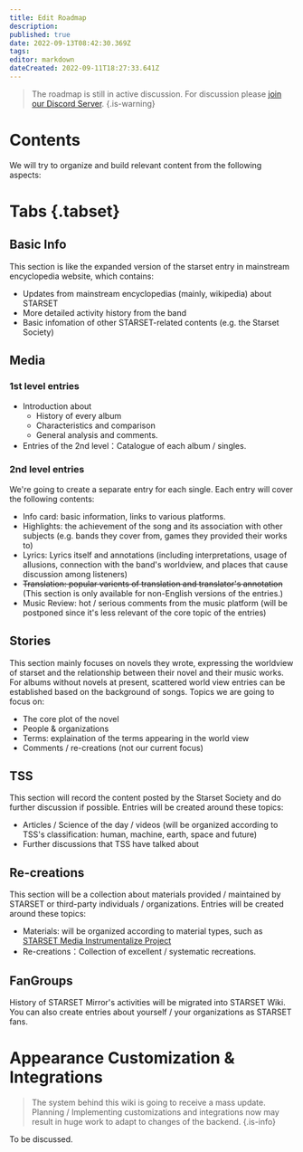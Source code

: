 ```yaml
---
title: Edit Roadmap
description: 
published: true
date: 2022-09-13T08:42:30.369Z
tags: 
editor: markdown
dateCreated: 2022-09-11T18:27:33.641Z
---
```


> The roadmap is still in active discussion. For discussion please [join our Discord Server](https://discord.gg/zhEqePWneb).
{.is-warning}

# Contents

We will try to organize and build relevant content from the following aspects:

# Tabs {.tabset}
## Basic Info

This section is like the expanded version of the starset entry in mainstream encyclopedia website, which contains:

- Updates from mainstream encyclopedias (mainly, wikipedia) about STARSET
- More detailed activity history from the band
- Basic infomation of other STARSET-related contents (e.g. the Starset Society)

## Media

### 1st level entries
- Introduction about
	- History of every album
  - Characteristics and comparison
  - General analysis and comments.
- Entries of the 2nd level：Catalogue of each album / singles.

### 2nd level entries
We're going to create a separate entry for each single. Each entry will cover the following contents:

- Info card: basic information, links to various platforms.
- Highlights: the achievement of the song and its association with other subjects (e.g. bands they cover from, games they provided their works to)
- Lyrics: Lyrics itself and annotations (including interpretations, usage of allusions, connection with the band's worldview, and places that cause discussion among listeners)
- ~~Translation: popular varients of translation and translator's annotation~~ (This section is only available for non-English versions of the entries.)
- Music Review: hot / serious comments from the music platform (will be postponed since it's less relevant of the core topic of the entries)

## Stories

This section mainly focuses on novels they wrote, expressing the worldview of starset and the relationship between their novel and their music works. For albums without novels at present, scattered world view entries can be established based on the background of songs.
Topics we are going to focus on:
- The core plot of the novel
- People & organizations
- Terms: explaination of the terms appearing in the world view
- Comments / re-creations (not our current focus)

## TSS

This section will record the content posted by the Starset Society and do further discussion if possible.
Entries will be created around these topics:
- Articles / Science of the day / videos (will be organized according to TSS's classification: human, machine, earth, space and future)
- Further discussions that TSS have talked about

## Re-creations

This section will be a collection about materials provided / maintained by STARSET or third-party individuals / organizations.
Entries will be created around these topics:
- Materials: will be organized according to material types, such as [STARSET Media Instrumentalize Project](/en/starset-media-instrumentalize-project)
- Re-creations：Collection of excellent / systematic recreations.

## FanGroups

History of STARSET Mirror's activities will be migrated into STARSET Wiki. You can also create entries about yourself / your organizations as STARSET fans.

# Appearance Customization & Integrations

> The system behind this wiki is going to receive a mass update. Planning / Implementing customizations and integrations now may result in huge work to adapt to changes of the backend.
{.is-info}

To be discussed.